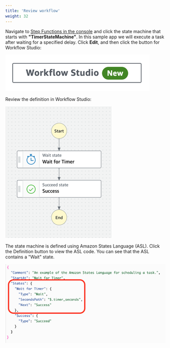 ```yaml
---
title: 'Review workflow'
weight: 32
---
```


Navigate to [Step Functions in the console](https://console.aws.amazon.com/states/home) and click the state machine that starts with **"TimerStateMachine"**. In this sample app we will execute a task after waiting for a specified delay. Click **Edit**, and then click the button for Workflow Studio:

![Workflow Studio Button](/static/img/module-1/workflow-studio.png)

Review the definition in Workflow Studio:

![Module 1 Workflow](/static/img/module-1/workflow.png)

The state machine is defined using Amazon States Language (ASL). Click the Definition button to view the ASL code. You can see that the ASL contains a "Wait" state.

![Module 1 Code](/static/img/module-1/code.png)
